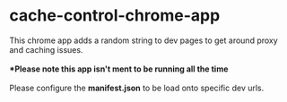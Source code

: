 cache-control-chrome-app
========================

This chrome app adds a random string to dev pages to get around proxy and caching issues.
<br/><br/>
<b>*Please note this app isn't ment to be running all the time</b>
<br/><br/>
Please configure the <b>manifest.json</b> to be load onto specific dev urls.

